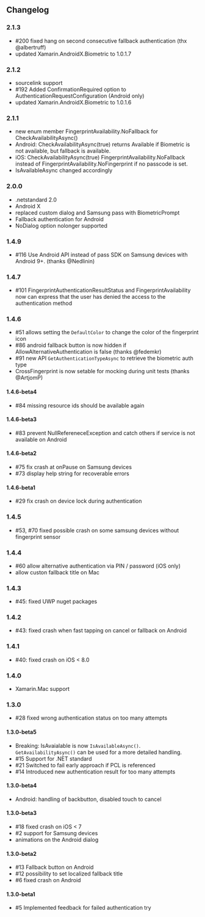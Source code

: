 ## Changelog

### 2.1.3

- #200 fixed hang on second consecutive fallback authentication (thx @albertruff)
- updated Xamarin.AndroidX.Biometric to 1.0.1.7

### 2.1.2

- sourcelink support
- #192 Added ConfirmationRequired option to AuthenticationRequestConfiguration (Android only)
- updated Xamarin.AndroidX.Biometric to 1.0.1.6

### 2.1.1

- new enum member FingerprintAvailability.NoFallback for CheckAvailabilityAsync()
- Android: CheckAvailabilityAsync(true) returns Available if Biometric is not available, but fallback is available.
- iOS: CheckAvailabilityAsync(true) FingerprintAvailability.NoFallback instead of FingerprintAvailability.NoFingerprint if no passcode is set.
- IsAvailableAsync changed accordingly

### 2.0.0

- .netstandard 2.0
- Android X
- replaced custom dialog and Samsung pass with BiometricPrompt
- Fallback authentication for Android
- NoDialog option nolonger supported

### 1.4.9

- #116 Use Android API instead of pass SDK on Samsung devices with Android 9+. (thanks @Nedlinin) 

### 1.4.7

- #101 FingerprintAuthenticationResultStatus and FingerprintAvailability now can express that the user has denied the access to the authentication method

### 1.4.6

- #51 allows setting the `DefaultColor` to change the color of the fingerprint icon
- #86 android fallback button is now hidden if AllowAlternativeAuthentication is false (thanks @fedemkr)
- #91 new API `GetAuthenticationTypeAsync` to retrieve the biometric auth type
- CrossFingerprint is now setable for mocking during unit tests (thanks @ArtjomP)

#### 1.4.6-beta4

- #84 missing resource ids should be available again

#### 1.4.6-beta3

- #83 prevent NullRefereneceException and catch others if service is not available on Android

#### 1.4.6-beta2

- #75 fix crash at onPause on Samsung devices
- #73 display help string for recoverable errors

#### 1.4.6-beta1

- #29 fix crash on device lock during authentication

### 1.4.5

- #53, #70 fixed possible crash on some samsung devices without fingerprint sensor

### 1.4.4

- #60 allow alternative authentication via PIN / password (iOS only)
- allow custon fallback title on Mac

### 1.4.3

- #45: fixed UWP nuget packages

### 1.4.2

- #43: fixed crash when fast tapping on cancel or fallback on Android

### 1.4.1

- #40: fixed crash on iOS &lt; 8.0

### 1.4.0

- Xamarin.Mac support

### 1.3.0

- #28 fixed wrong authentication status on too many attempts

#### 1.3.0-beta5

- Breaking: IsAvaialable is now `IsAvailableAsync()`. `GetAvailabilityAsync()` can be used for a more detailed handling.
- #15 Support for .NET standard
- #21 Switched to fail early approach if PCL is referenced
- #14 Introduced new authentication result for too many attempts

#### 1.3.0-beta4

- Android: handling of backbutton, disabled touch to cancel

#### 1.3.0-beta3

- #18 fixed crash on iOS < 7
- #2 support for Samsung devices
- animations on the Android dialog

#### 1.3.0-beta2

- #13 Fallback button on Android
- #12 possibility to set localized fallback title
- #6 fixed crash on Android

#### 1.3.0-beta1

- #5 Implemented feedback for failed authentication try
